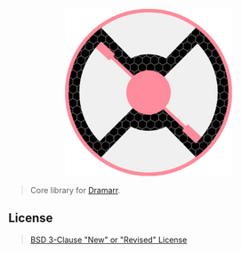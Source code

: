 <p align="center"><img src="https://github.com/Dramarr/Resources/blob/master/Images/logo.jpg?raw=true" width="300px;" height="300px" /></p>

> Core library for [Dramarr](https://dramarr.com).

## License

> [BSD 3-Clause "New" or "Revised" License](https://github.com/Dramarr/Dramarr.Core/blob/master/LICENSE)
